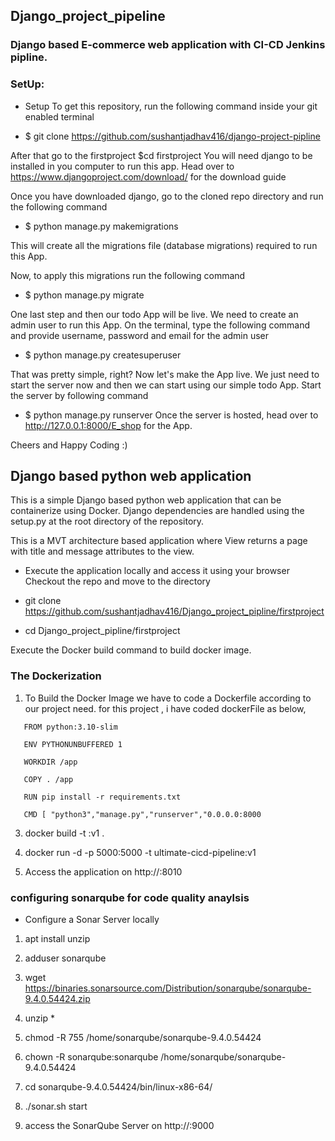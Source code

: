 ## Django_project_pipeline

### Django based E-commerce web application with CI-CD Jenkins pipline.

### SetUp:

- Setup To get this repository, run the following command inside your git enabled terminal

- $ git clone https://github.com/sushantjadhav416/django-project-pipline

After that go to the firstproject $cd firstproject You will need django to be installed in you computer to run this app. Head over to https://www.djangoproject.com/download/ for the download guide

Once you have downloaded django, go to the cloned repo directory and run the following command

- $ python manage.py makemigrations 

This will create all the migrations file (database migrations) required to run this App.

Now, to apply this migrations run the following command

- $ python manage.py migrate 

One last step and then our todo App will be live. We need to create an admin user to run this App. On the terminal, type the following command and provide username, password and email for the admin user

- $ python manage.py createsuperuser 

That was pretty simple, right? Now let's make the App live. We just need to start the server now and then we can start using our simple todo App. Start the server by following command

- $ python manage.py runserver Once the server is hosted, head over to http://127.0.0.1:8000/E_shop for the App.

Cheers and Happy Coding :)

##  Django based python web application
This is a simple Django based python web application that can be containerize using Docker. Django dependencies are handled using the setup.py at the root directory of the repository.

This is a MVT architecture based application where View returns a page with title and message attributes to the view.


- Execute the application locally and access it using your browser
Checkout the repo and move to the directory

- git clone https://github.com/sushantjadhav416/Django_project_pipline/firstproject

 
- cd Django_project_pipline/firstproject

Execute the Docker build command to build docker image.

   
### The Dockerization

 1. To Build the Docker Image we have to code a Dockerfile according to our project need.
    for this project , i have coded dockerFile as below,
```
   FROM python:3.10-slim

   ENV PYTHONUNBUFFERED 1

   WORKDIR /app

   COPY . /app

   RUN pip install -r requirements.txt 

   CMD [ "python3","manage.py","runserver","0.0.0.0:8000

```
3. docker build -t <Name Of Image>:v1 .

4. docker run -d -p 5000:5000 -t ultimate-cicd-pipeline:v1

5. Access the application on http://<ip-address>:8010



### configuring sonarqube for code quality anaylsis
- Configure a Sonar Server locally  

1. apt install unzip  

2. adduser sonarqube 

3. wget https://binaries.sonarsource.com/Distribution/sonarqube/sonarqube-9.4.0.54424.zip  

4. unzip *      

5. chmod -R 755 /home/sonarqube/sonarqube-9.4.0.54424   

6. chown -R sonarqube:sonarqube /home/sonarqube/sonarqube-9.4.0.54424     

7. cd sonarqube-9.4.0.54424/bin/linux-x86-64/ 

8. ./sonar.sh start   

9. access the SonarQube Server on http://<ip-address>:9000
